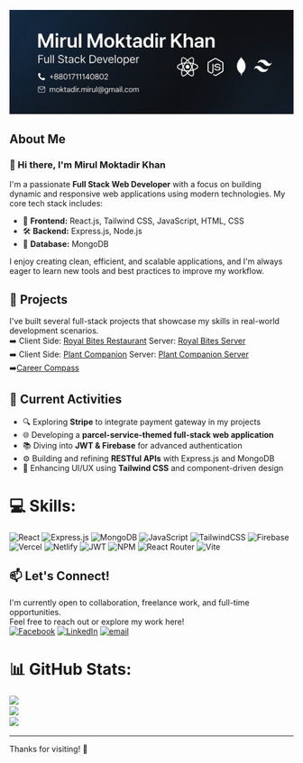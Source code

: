 ![Header](./banner-img2.png)
## About Me
### 👋 Hi there, I'm Mirul Moktadir Khan

I'm a passionate **Full Stack Web Developer** with a focus on building dynamic and responsive web applications using modern technologies. My core tech stack includes:

- 🧠 **Frontend:** React.js, Tailwind CSS, JavaScript, HTML, CSS  
- 🛠️ **Backend:** Express.js, Node.js  
- 💾 **Database:** MongoDB

I enjoy creating clean, efficient, and scalable applications, and I'm always eager to learn new tools and best practices to improve my workflow.

## 🔧 Projects
I've built several full-stack projects that showcase my skills in real-world development scenarios.  
➡️ Client Side: [Royal Bites Restaurant](https://github.com/moktadir-mirul/royal-bites-client) Server: [Royal Bites Server](https://github.com/moktadir-mirul/royal-bites-restaurant-server)<br>
➡️ Client Side: [Plant Companion](https://github.com/moktadir-mirul/plant-companion-client) Server: [Plant Companion Server](https://github.com/moktadir-mirul/plant-companion-server)<br>
➡️[Career Compass](https://github.com/moktadir-mirul/career-compass)

## 🚀 Current Activities

- 🔍 Exploring **Stripe** to integrate payment gateway in my projects  
- 🌐 Developing a **parcel-service-themed full-stack web application**  
- 📚 Diving into **JWT & Firebase** for advanced authentication  
- ⚙️ Building and refining **RESTful APIs** with Express.js and MongoDB  
- 🎨 Enhancing UI/UX using **Tailwind CSS** and component-driven design


# 💻 Skills:
![React](https://img.shields.io/badge/react-%2320232a.svg?style=for-the-badge&logo=react&logoColor=%2361DAFB) ![Express.js](https://img.shields.io/badge/express.js-%23404d59.svg?style=for-the-badge&logo=express&logoColor=%2361DAFB) ![MongoDB](https://img.shields.io/badge/MongoDB-%234ea94b.svg?style=for-the-badge&logo=mongodb&logoColor=white) ![JavaScript](https://img.shields.io/badge/javascript-%23323330.svg?style=for-the-badge&logo=javascript&logoColor=%23F7DF1E) ![TailwindCSS](https://img.shields.io/badge/tailwindcss-%2338B2AC.svg?style=for-the-badge&logo=tailwind-css&logoColor=white) ![Firebase](https://img.shields.io/badge/firebase-%23039BE5.svg?style=for-the-badge&logo=firebase) ![Vercel](https://img.shields.io/badge/vercel-%23000000.svg?style=for-the-badge&logo=vercel&logoColor=white) ![Netlify](https://img.shields.io/badge/netlify-%23000000.svg?style=for-the-badge&logo=netlify&logoColor=#00C7B7) ![JWT](https://img.shields.io/badge/JWT-black?style=for-the-badge&logo=JSON%20web%20tokens) ![NPM](https://img.shields.io/badge/NPM-%23CB3837.svg?style=for-the-badge&logo=npm&logoColor=white) ![React Router](https://img.shields.io/badge/React_Router-CA4245?style=for-the-badge&logo=react-router&logoColor=white) ![Vite](https://img.shields.io/badge/vite-%23646CFF.svg?style=for-the-badge&logo=vite&logoColor=white) 

## 📫 Let's Connect!
I'm currently open to collaboration, freelance work, and full-time opportunities.  
Feel free to reach out or explore my work here! <br>
[![Facebook](https://img.shields.io/badge/Facebook-%231877F2.svg?logo=Facebook&logoColor=white)](https://facebook.com/mirulkhan) 
[![LinkedIn](https://img.shields.io/badge/LinkedIn-%230077B5.svg?logo=linkedin&logoColor=white)](https://linkedin.com/in/mirulmoktadirkhan/) 
[![email](https://img.shields.io/badge/Email-D14836?logo=gmail&logoColor=white)](mailto:moktadir.mirul@gmail.com)

# 📊 GitHub Stats:
![](https://github-readme-stats.vercel.app/api?username=moktadir-mirul&theme=dark&hide_border=false&include_all_commits=false&count_private=true)<br/>
![](https://nirzak-streak-stats.vercel.app/?user=moktadir-mirul&theme=dark&hide_border=false)<br/>
![](https://github-readme-stats.vercel.app/api/top-langs/?username=moktadir-mirul&theme=dark&hide_border=false&include_all_commits=false&count_private=true&layout=compact)

---

Thanks for visiting! 🌟



